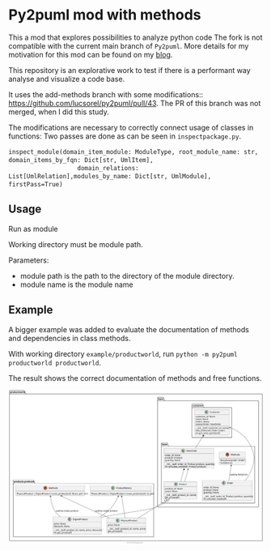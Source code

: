 # Py2puml mod with methods

This a mod that explores possibilities to analyze python code
The fork is not compatible with the current main branch of `Py2puml`.
More details for my motivation for this mod can be found on my
[blog](http://www.storymelange.com/posts/projects/uml-analyser/do-you-know-the-hidden-paths-of-your-code.html).

This repository is an explorative work to test if there is a performant way analyse and visualize a code base.

It uses the add-methods branch with some modifications:: https://github.com/lucsorel/py2puml/pull/43.
The PR of this branch was not merged, when I did this study.

The modifications are necessary to correctly connect usage of classes in functions:
Two passes are done as can be seen in `inspectpackage.py`.

```
inspect_module(domain_item_module: ModuleType, root_module_name: str, domain_items_by_fqn: Dict[str, UmlItem],
                   domain_relations: List[UmlRelation],modules_by_name: Dict[str, UmlModule], firstPass=True)
```

## Usage
Run as module

Working directory must be module path.

Parameters: 
- module path is the path to the directory of the module directory.
- module name is the module name

## Example
A bigger example was added to evaluate the documentation of methods and dependencies in class methods.

With working directory `example/productworld`, run `python -m py2puml productworld productworld`.

The result shows the correct documentation of methods and free functions.

![correct documentation of methods and free functions](example/productworld/productworld.svg)